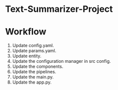 # Text-Summarizer-Project

# Workflow

1. Update config.yaml.
2. Update params.yaml.
3. Update entity.
4. Update the configuration manager in src config.
5. Update the components.
6. Update the pipelines.
7. Update the main.py.
8. Update the app.py.